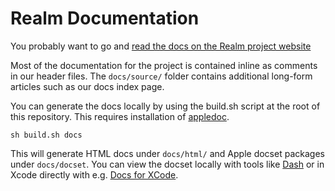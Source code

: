 Realm Documentation
===================

You probably want to go and [read the docs on the Realm project website](http://realm.io/docs/ios)

Most of the documentation for the project is contained inline as comments in our header files. The `docs/source/` folder contains additional long-form articles such as our docs index page.

You can generate the docs locally by using the build.sh script at the root of this repository. This requires installation of [appledoc](https://github.com/tomaz/appledoc/releases/tag/v2.2-963).

```
sh build.sh docs
```

This will generate HTML docs under `docs/html/` and Apple docset packages under `docs/docset`. You can view the docset locally with tools like [Dash](http://kapeli.com/dash) or in Xcode directly with e.g. [Docs for XCode](http://georiot.co/docsforxcode).
